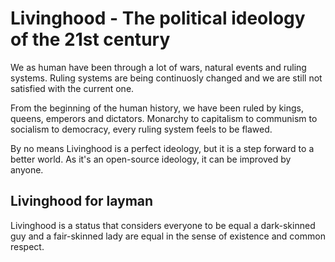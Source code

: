 # Livinghood - The political ideology of the 21st century

We as human have been through a lot of wars, natural events and ruling systems. Ruling systems
are being continuosly changed and we are still not satisfied with the current one.

From the beginning of the human history, we have been ruled by kings, queens, emperors and dictators. Monarchy to capitalism to communism to socialism to democracy, every ruling system feels to be flawed.

By no means Livinghood is a perfect ideology, but it is a step forward to a better world. As it's an open-source ideology, it can be improved by anyone.

## Livinghood for layman

Livinghood is a status that considers everyone to be equal a dark-skinned guy and a fair-skinned lady are equal in the sense of existence and common respect.